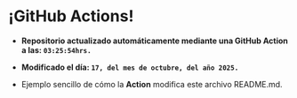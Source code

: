 # ¡GitHub Actions!
* **Repositorio actualizado automáticamente mediante una GitHub Action a las: `03:25:54hrs.`**
* **Modificado el día: `17, del mes de octubre, del año 2025.`**

* Ejemplo sencillo de cómo la **Action** modifica este archivo README.md.

